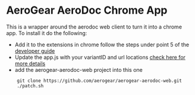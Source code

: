 AeroGear AeroDoc Chrome App
===========================

This is a wrapper around the aerodoc web client to turn it into a chrome app. 
To install it do the following:

 * Add it to the extensions in chrome follow the steps under point 5 of the [developer guide](http://developer.chrome.com/apps/first_app.html)
 * Update the app.js with your variantID and url locations [check here for more details](https://github.com/aerogear/aerogear-aerodoc-web)
 * add the aerogear-aerodoc-web project into this one

```
    git clone https://github.com/aerogear/aerogear-aerodoc-web.git
    ./patch.sh
```

